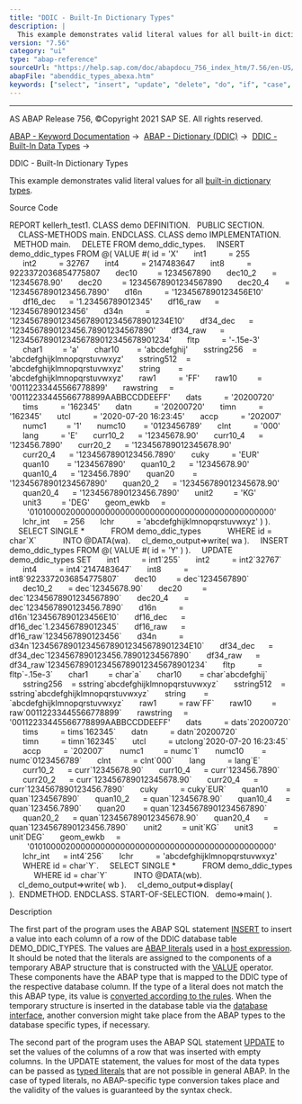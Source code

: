 ```yaml
---
title: "DDIC - Built-In Dictionary Types"
description: |
  This example demonstrates valid literal values for all built-in dictionary types(https://help.sap.com/doc/abapdocu_756_index_htm/7.56/en-US/abenddic_builtin_types.htm). Source Code REPORT kellerh_test1. CLASS demo DEFINITION. PUBLIC SECTION. CLASS-METHODS main. ENDCLASS. CLASS demo IMPLEMENTATION
version: "7.56"
category: "ui"
type: "abap-reference"
sourceUrl: "https://help.sap.com/doc/abapdocu_756_index_htm/7.56/en-US/abenddic_types_abexa.htm"
abapFile: "abenddic_types_abexa.htm"
keywords: ["select", "insert", "update", "delete", "do", "if", "case", "try", "method", "class", "data", "types", "abenddic", "abexa"]
---
```


* * *

AS ABAP Release 756, ©Copyright 2021 SAP SE. All rights reserved.

[ABAP - Keyword Documentation](https://help.sap.com/doc/abapdocu_756_index_htm/7.56/en-US/abenabap.htm) →  [ABAP - Dictionary (DDIC)](https://help.sap.com/doc/abapdocu_756_index_htm/7.56/en-US/abenabap_dictionary.htm) →  [DDIC - Built-In Data Types](https://help.sap.com/doc/abapdocu_756_index_htm/7.56/en-US/abenddic_builtin_types_intro.htm) → 

DDIC - Built-In Dictionary Types

This example demonstrates valid literal values for all [built-in dictionary types](https://help.sap.com/doc/abapdocu_756_index_htm/7.56/en-US/abenddic_builtin_types.htm).

Source Code

REPORT kellerh\_test1.
CLASS demo DEFINITION.
  PUBLIC SECTION.
    CLASS-METHODS main.
ENDCLASS.
CLASS demo IMPLEMENTATION.
  METHOD main.
    DELETE FROM demo\_ddic\_types.
    INSERT demo\_ddic\_types FROM @( VALUE #( id = 'X'
      int1          = 255
      int2          = 32767
      int4          = 2147483647
      int8          = 9223372036854775807
      dec10         = 1234567890
      dec10\_2       = '12345678.90'
      dec20         = 12345678901234567890
      dec20\_4       = '1234567890123456.7890'
      d16n          = '1234567890123456E10'
      df16\_dec      = '1.23456789012345'
      df16\_raw      = '1234567890123456'
      d34n          = '1234567890123456789012345678901234E10'
      df34\_dec      = '1234567890123456.78901234567890'
      df34\_raw      = '1234567890123456789012345678901234'
      fltp          = '-.15e-3'
      char1         = 'a'
      char10        = 'abcdefghij'
      sstring256    = 'abcdefghijklmnopqrstuvwxyz'
      sstring512    = 'abcdefghijklmnopqrstuvwxyz'
      string        = 'abcdefghijklmnopqrstuvwxyz'
      raw1          = 'FF'
      raw10         = '00112233445566778899'
      rawstring     = '00112233445566778899AABBCCDDEEFF'
      dats          = '20200720'
      tims          = '162345'
      datn          = '20200720'
      timn          = '162345'
      utcl          = '2020-07-20 16:23:45'
      accp          = '202007'
      numc1         = '1'
      numc10        = '0123456789'
      clnt          = '000'
      lang          = 'E'
      curr10\_2      = '12345678.90'
      curr10\_4      = '123456.7890'
      curr20\_2      = '123456789012345678.90'
      curr20\_4      = '1234567890123456.7890'
      cuky          = 'EUR'
      quan10        = '1234567890'
      quan10\_2      = '12345678.90'
      quan10\_4      = '123456.7890'
      quan20        = '12345678901234567890'
      quan20\_2      = '123456789012345678.90'
      quan20\_4      = '1234567890123456.7890'
      unit2         = 'KG'
      unit3         = 'DEG'
      geom\_ewkb     =
        '01010000200000000000000000000000000000000000000000'
      lchr\_int      = 256
      lchr          = 'abcdefghijklmnopqrstuvwxyz' ) ).
    SELECT SINGLE \*
           FROM demo\_ddic\_types
           WHERE id = char\`X\`
           INTO @DATA(wa).
    cl\_demo\_output=>write( wa ).
    INSERT demo\_ddic\_types FROM @( VALUE #( id = 'Y' ) ).
    UPDATE demo\_ddic\_types SET
      int1          = int1\`255\`
      int2          = int2\`32767\`
      int4          = int4\`2147483647\`
      int8          = int8\`9223372036854775807\`
      dec10         = dec\`1234567890\`
      dec10\_2       = dec\`12345678.90\`
      dec20         = dec\`12345678901234567890\`
      dec20\_4       = dec\`1234567890123456.7890\`
      d16n          = d16n\`1234567890123456E10\`
      df16\_dec      = df16\_dec\`1.23456789012345\`
      df16\_raw      = df16\_raw\`1234567890123456\`
      d34n          = d34n\`1234567890123456789012345678901234E10\`
      df34\_dec      = df34\_dec\`1234567890123456.78901234567890\`
      df34\_raw      = df34\_raw\`1234567890123456789012345678901234\`
      fltp          = fltp\`-.15e-3\`
      char1         = char\`a\`
      char10        = char\`abcdefghij\`
      sstring256    = sstring\`abcdefghijklmnopqrstuvwxyz\`
      sstring512    = sstring\`abcdefghijklmnopqrstuvwxyz\`
      string        = \`abcdefghijklmnopqrstuvwxyz\`
      raw1          = raw\`FF\`
      raw10         = raw\`00112233445566778899\`
      rawstring     = '00112233445566778899AABBCCDDEEFF'
      dats          = dats\`20200720\`
      tims          = tims\`162345\`
      datn          = datn\`20200720\`
      timn          = timn\`162345\`
      utcl          = utclong\`2020-07-20 16:23:45\`
      accp          = \`202007\`
      numc1         = numc\`1\`
      numc10        = numc\`0123456789\`
      clnt          = clnt\`000\`
      lang          = lang\`E\`
      curr10\_2      = curr\`12345678.90\`
      curr10\_4      = curr\`123456.7890\`
      curr20\_2      = curr\`123456789012345678.90\`
      curr20\_4      = curr\`1234567890123456.7890\`
      cuky          = cuky\`EUR\`
      quan10        = quan\`1234567890\`
      quan10\_2      = quan\`12345678.90\`
      quan10\_4      = quan\`123456.7890\`
      quan20        = quan\`12345678901234567890\`
      quan20\_2      = quan\`123456789012345678.90\`
      quan20\_4      = quan\`1234567890123456.7890\`
      unit2         = unit\`KG\`
      unit3         = unit\`DEG\`
      geom\_ewkb     =
        '01010000200000000000000000000000000000000000000000'
      lchr\_int      = int4\`256\`
      lchr          = 'abcdefghijklmnopqrstuvwxyz'
      WHERE id = char\`Y\`.
    SELECT SINGLE \*
           FROM demo\_ddic\_types
           WHERE id = char\`Y\`
           INTO @DATA(wb).
    cl\_demo\_output=>write( wb ).
    cl\_demo\_output=>display( ).  ENDMETHOD.
ENDCLASS.
START-OF-SELECTION.
  demo=>main( ).

Description

The first part of the program uses the ABAP SQL statement [INSERT](https://help.sap.com/doc/abapdocu_756_index_htm/7.56/en-US/abapinsert_dbtab.htm) to insert a value into each column of a row of the DDIC database table DEMO\_DDIC\_TYPES. The values are [ABAP literals](https://help.sap.com/doc/abapdocu_756_index_htm/7.56/en-US/abenabap_sql_literals.htm) used in a [host expression](https://help.sap.com/doc/abapdocu_756_index_htm/7.56/en-US/abenabap_sql_host_expressions.htm). It should be noted that the literals are assigned to the components of a temporary ABAP structure that is constructed with the [VALUE](https://help.sap.com/doc/abapdocu_756_index_htm/7.56/en-US/abenconstructor_expression_value.htm) operator. These components have the ABAP type that is mapped to the DDIC type of the respective database column. If the type of a literal does not match the this ABAP type, its value is [converted according to the rules](https://help.sap.com/doc/abapdocu_756_index_htm/7.56/en-US/abenconversion_elementary.htm). When the temporary structure is inserted in the database table via the [database interface](https://help.sap.com/doc/abapdocu_756_index_htm/7.56/en-US/abendatabase_interface_glosry.htm "Glossary Entry"), another conversion might take place from the ABAP types to the database specific types, if necessary.

The second part of the program uses the ABAP SQL statement [UPDATE](https://help.sap.com/doc/abapdocu_756_index_htm/7.56/en-US/abapinsert_dbtab.htm) to set the values of the columns of a row that was inserted with empty columns. In the UPDATE statement, the values for most of the data types can be passed as [typed literals](https://help.sap.com/doc/abapdocu_756_index_htm/7.56/en-US/abenabap_sql_typed_literals.htm) that are not possible in general ABAP. In the case of typed literals, no ABAP-specific type conversion takes place and the validity of the values is guaranteed by the syntax check.